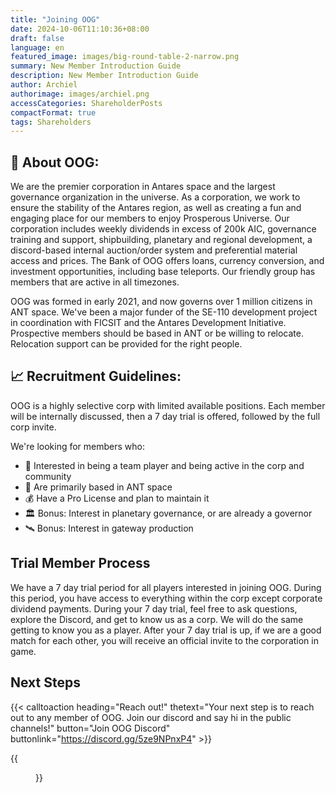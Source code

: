 ```yaml
---
title: "Joining OOG"
date: 2024-10-06T11:10:36+08:00
draft: false
language: en
featured_image: images/big-round-table-2-narrow.png
summary: New Member Introduction Guide
description: New Member Introduction Guide
author: Archiel
authorimage: images/archiel.png
accessCategories: ShareholderPosts
compactFormat: true
tags: Shareholders
---
```


## 🚀  About OOG:

We are the premier corporation in Antares space and the largest governance organization in the universe. As a corporation, we work to ensure the stability of the Antares region, as well as creating a fun and engaging place for our members to enjoy Prosperous Universe. Our corporation includes weekly dividends in excess of 200k AIC, governance training and support, shipbuilding, planetary and regional development, a discord-based internal auction/order system and preferential material access and prices. The Bank of OOG offers loans, currency conversion, and investment opportunities, including base teleports. Our friendly group has members that are active in all timezones.

OOG was formed in early 2021, and now governs over 1 million citizens in ANT space. We've been a major funder of the SE-110 development project in coordination with FICSIT and the Antares Development Initiative.  Prospective members should be based in ANT or be willing to relocate. Relocation support can be provided for the right people.

## 📈   Recruitment Guidelines:

OOG is a highly selective corp with limited available positions. Each member will be internally discussed, then a 7 day trial is offered, followed by the full corp invite.

We're looking for members who:

* 🤝 Interested in being a team player and being active in the corp and community
* 📡 Are primarily based in ANT space
* 💰 Have a Pro License and plan to maintain it
* 🏛️ Bonus: Interest in planetary governance, or are already a governor
* 🛰️ Bonus: Interest in gateway production

## Trial Member Process

We have a 7 day trial period for all players interested in joining OOG. During this period, you have access to everything within the corp except corporate dividend payments. During your 7 day trial, feel free to ask questions, explore the Discord, and get to know us as a corp. We will do the same getting to know you as a player. After your 7 day trial is up, if we are a good match for each other, you will receive an official invite to the corporation in game.

## Next Steps

{{< calltoaction heading="Reach out!" thetext="Your next step is to reach out to any member of OOG. Join our discord and say hi in the public channels!" button="Join OOG Discord" buttonlink="https://discord.gg/5ze9NPnxP4" >}}

{{<figure src="/images/oog-corporation-headquarters.png" title="OOG Corporation Headquarters building, on Nike">}}
